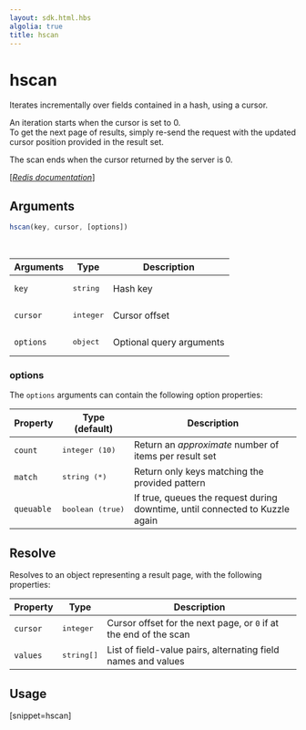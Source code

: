 ```yaml
---
layout: sdk.html.hbs
algolia: true
title: hscan
---
```


# hscan

Iterates incrementally over fields contained in a hash, using a cursor.

An iteration starts when the cursor is set to 0.  
To get the next page of results, simply re-send the request with the updated cursor position provided in the result set.  

The scan ends when the cursor returned by the server is 0.

[[_Redis documentation_]](https://redis.io/commands/hscan)

## Arguments

```js
hscan(key, cursor, [options])

```

<br/>

| Arguments    | Type    | Description |
|--------------|---------|-------------|
| `key` | <pre>string</pre> | Hash key |
| `cursor` | <pre>integer</pre> | Cursor offset |
| ``options`` | <pre>object</pre> | Optional query arguments |

### options

The `options` arguments can contain the following option properties:

| Property   | Type (default)   | Description              |
| ---------- | ------- | --------------------------------- |
| `count` | <pre>integer (10)</pre> | Return an _approximate_ number of items per result set |
| `match` | <pre>string (*)</pre> | Return only keys matching the provided pattern |
| `queuable` | <pre>boolean (true)</pre> | If true, queues the request during downtime, until connected to Kuzzle again |

## Resolve

Resolves to an object representing a result page, with the following properties:

| Property   | Type    | Description              |
| ---------- | ------- | --------------------------------- |
| `cursor` | <pre>integer</pre> | Cursor offset for the next page, or `0` if at the end of the scan |
| `values` | <pre>string[]</pre> | List of field-value pairs, alternating field names and values |

## Usage

[snippet=hscan]
